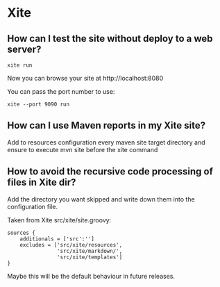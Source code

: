 
Xite
====


How can I test the site without deploy to a web server?
-------------------------------------------------------

    xite run

Now you can browse your site at http://localhost:8080

You can pass the port number to use:

    xite --port 9090 run


How can I use Maven reports in my Xite site?
--------------------------------------------

Add to resources configuration every maven site target directory and ensure to
execute mvn site before the xite command


How to avoid the recursive code processing of files in Xite dir?
----------------------------------------------------------------

Add the directory you want skipped and write down them into the configuration file.

Taken from Xite src/xite/site.groovy:

    sources {
        additionals = ['src':'']
        excludes = ['src/xite/resources',
                    'src/xite/markdown/',
                    'src/xite/templates']
    }

Maybe this will be the default behaviour in future releases.


